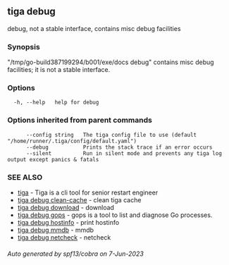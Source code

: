 ## tiga debug

debug, not a stable interface, contains misc debug facilities

### Synopsis

"/tmp/go-build387199294/b001/exe/docs debug" contains misc debug facilities; it is not a stable interface.

### Options

```
  -h, --help   help for debug
```

### Options inherited from parent commands

```
      --config string   The tiga config file to use (default "/home/runner/.tiga/config/default.yaml")
      --debug           Prints the stack trace if an error occurs
      --silent          Run in silent mode and prevents any tiga log output except panics & fatals
```

### SEE ALSO

* [tiga](tiga.md)	 - Tiga is a cli tool for senior restart engineer
* [tiga debug clean-cache](tiga_debug_clean-cache.md)	 - clean tiga cache
* [tiga debug download](tiga_debug_download.md)	 - download
* [tiga debug gops](tiga_debug_gops.md)	 - gops is a tool to list and diagnose Go processes.
* [tiga debug hostinfo](tiga_debug_hostinfo.md)	 - print hostinfo
* [tiga debug mmdb](tiga_debug_mmdb.md)	 - mmdb
* [tiga debug netcheck](tiga_debug_netcheck.md)	 - netcheck

###### Auto generated by spf13/cobra on 7-Jun-2023
